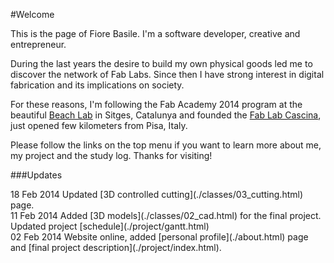 #Welcome

This is the page of Fiore Basile. I'm a software developer, creative and entrepreneur. 

During the last years the desire to build my own physical goods led me to discover the network
of Fab Labs. Since then I have strong interest in digital fabrication and its implications on society.

For these reasons, I'm following the Fab Academy 2014 program at the beautiful [Beach Lab](http://fablabsitges.org) in Sitges, Catalunya and
founded the [Fab Lab Cascina](http://fablabcascina.org), just opened few kilometers from Pisa, Italy. 

Please follow the links on the top menu if you want to learn more about me, my project and the study log. Thanks for visiting!

###Updates

<div class="updates">
<span class="label">18 Feb 2014</span> Updated [3D controlled cutting](./classes/03_cutting.html) page. 
</div>


<div class="updates">
<span class="label">11 Feb 2014</span> Added [3D models](./classes/02_cad.html) for the final project. Updated project [schedule](./project/gantt.html)
</div>

<div class="updates">
<span class="label">02 Feb 2014</span> Website online, added [personal profile](./about.html) page and [final project description](./project/index.html).
</div>